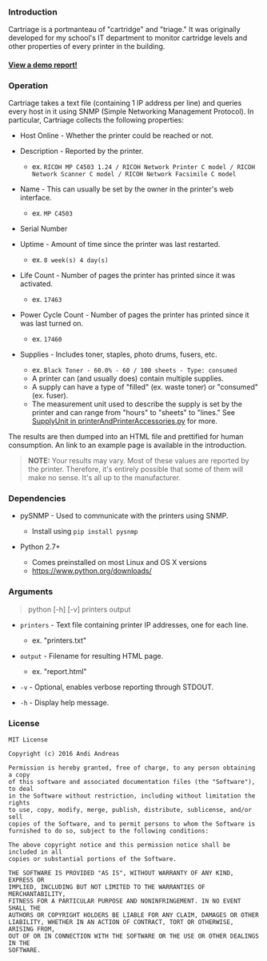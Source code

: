 ### Introduction

Cartriage is a portmanteau of "cartridge" and "triage." It was originally developed for my school's IT department to monitor cartridge levels and other properties of every printer in the building.

#### [View a demo  report!](http://htmlpreview.github.io/?https://github.com/Nexuist/Cartriage/blob/master/example.html)

### Operation

Cartriage takes a text file (containing 1 IP address per line) and queries every host in it using SNMP (Simple Networking Management Protocol). In particular, Cartriage collects the following properties:

* Host Online - Whether the printer could be reached or not.

* Description - Reported by the printer.
	* ex. `RICOH MP C4503 1.24 / RICOH Network Printer C model / RICOH Network Scanner C model / RICOH Network Facsimile C model`

* Name - This can usually be set by the owner in the printer's web interface.
	* ex. `MP C4503`

* Serial Number

* Uptime - Amount of time since the printer was last restarted.
	* ex. `8 week(s) 4 day(s)`

* Life Count - Number of pages the printer has printed since it was activated.
	* ex. `17463`

* Power Cycle Count - Number of pages the printer has printed since it was last turned on.
	* ex. `17460`

* Supplies - Includes toner, staples, photo drums, fusers, etc.
	* ex. `Black Toner - 60.0% - 60 / 100 sheets - Type: consumed`
	* A printer can (and usually does) contain multiple supplies.
	* A supply can have a type of "filled" (ex. waste toner) or "consumed" (ex. fuser).
	* The measurement unit used to describe the supply is set by the printer and can range from "hours" to "sheets" to "lines." See [SupplyUnit in printerAndPrinterAccessories.py](https://github.com/Nexuist/Cartriage/blob/master/src/printerAndPrinterAccessories.py#L22-L38) for more.

The results are then dumped into an HTML file and prettified for human consumption. An link to an example page is available in the introduction.

> **NOTE:** Your results may vary. Most of these values are reported by the printer. Therefore, it's entirely possible that some of them will make no sense. It's all up to the manufacturer.

### Dependencies

* pySNMP - Used to communicate with the printers using SNMP.
	* Install using `pip install pysnmp`

* Python 2.7+
	* Comes preinstalled on most Linux and OS X versions
	* https://www.python.org/downloads/

### Arguments

> python [-h] [-v] printers output

* `printers` - Text file containing printer IP addresses, one for each line.
	* ex. "printers.txt"

* `output` - Filename for resulting HTML page.
	* ex. "report.html"

* `-v` - Optional, enables verbose reporting through STDOUT.

* `-h` - Display help message.

### License

```
MIT License

Copyright (c) 2016 Andi Andreas

Permission is hereby granted, free of charge, to any person obtaining a copy
of this software and associated documentation files (the "Software"), to deal
in the Software without restriction, including without limitation the rights
to use, copy, modify, merge, publish, distribute, sublicense, and/or sell
copies of the Software, and to permit persons to whom the Software is
furnished to do so, subject to the following conditions:

The above copyright notice and this permission notice shall be included in all
copies or substantial portions of the Software.

THE SOFTWARE IS PROVIDED "AS IS", WITHOUT WARRANTY OF ANY KIND, EXPRESS OR
IMPLIED, INCLUDING BUT NOT LIMITED TO THE WARRANTIES OF MERCHANTABILITY,
FITNESS FOR A PARTICULAR PURPOSE AND NONINFRINGEMENT. IN NO EVENT SHALL THE
AUTHORS OR COPYRIGHT HOLDERS BE LIABLE FOR ANY CLAIM, DAMAGES OR OTHER
LIABILITY, WHETHER IN AN ACTION OF CONTRACT, TORT OR OTHERWISE, ARISING FROM,
OUT OF OR IN CONNECTION WITH THE SOFTWARE OR THE USE OR OTHER DEALINGS IN THE
SOFTWARE.
```
